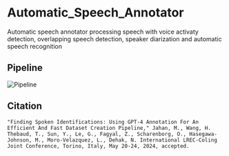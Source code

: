 # Automatic_Speech_Annotator
Automatic speech annotator processing speech with voice activaty detection, overlapping speech detection, speaker diarization and automatic speech recognition

## Pipeline
![Pipeline](https://github.com/WangHelin1997/Automatic_Speech_Annotator/blob/main/demo.png)

## Citation
```
"Finding Spoken Identifications: Using GPT-4 Annotation For An Efficient And Fast Dataset Creation Pipeline," Jahan, M., Wang, H. Thebaud, T., Sun, Y., Le, G., Fagyal, Z., Scharenborg, O., Hasegawa-Johnson, M., Moro-Velazquez, L., Dehak, N. International LREC-Coling Joint Conference, Torino, Italy, May 20-24, 2024, accepted.
```

